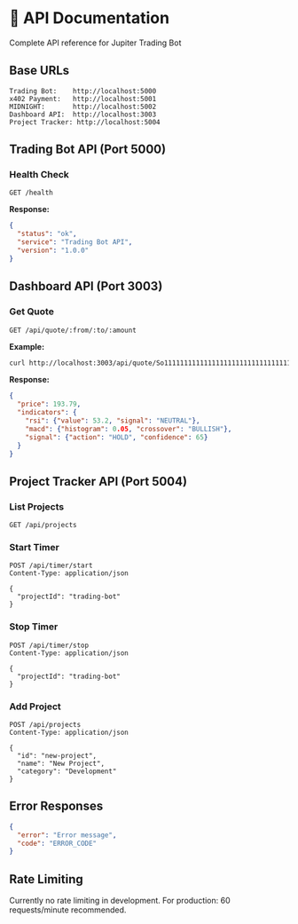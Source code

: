 # 📡 API Documentation

Complete API reference for Jupiter Trading Bot

## Base URLs
```
Trading Bot:    http://localhost:5000
x402 Payment:   http://localhost:5001
MIDNIGHT:       http://localhost:5002
Dashboard API:  http://localhost:3003
Project Tracker: http://localhost:5004
```

## Trading Bot API (Port 5000)

### Health Check
```http
GET /health
```

**Response:**
```json
{
  "status": "ok",
  "service": "Trading Bot API",
  "version": "1.0.0"
}
```

## Dashboard API (Port 3003)

### Get Quote
```http
GET /api/quote/:from/:to/:amount
```

**Example:**
```bash
curl http://localhost:3003/api/quote/So11111111111111111111111111111111111111112/EPjFWdd5AufqSSqeM2qN1xzybapC8G4wEGGkZwyTDt1v/1
```

**Response:**
```json
{
  "price": 193.79,
  "indicators": {
    "rsi": {"value": 53.2, "signal": "NEUTRAL"},
    "macd": {"histogram": 0.05, "crossover": "BULLISH"},
    "signal": {"action": "HOLD", "confidence": 65}
  }
}
```

## Project Tracker API (Port 5004)

### List Projects
```http
GET /api/projects
```

### Start Timer
```http
POST /api/timer/start
Content-Type: application/json

{
  "projectId": "trading-bot"
}
```

### Stop Timer
```http
POST /api/timer/stop
Content-Type: application/json

{
  "projectId": "trading-bot"
}
```

### Add Project
```http
POST /api/projects
Content-Type: application/json

{
  "id": "new-project",
  "name": "New Project",
  "category": "Development"
}
```

## Error Responses
```json
{
  "error": "Error message",
  "code": "ERROR_CODE"
}
```

## Rate Limiting

Currently no rate limiting in development.
For production: 60 requests/minute recommended.
